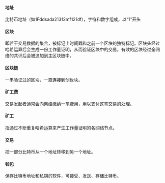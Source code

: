 #### 地址

比特币地址（如1Fddsada21312mf121df），字符和数字组成，以“1”开头

#### 区块

即若干交易数据的集合，被标记上时间戳和之前一个区块的独特标记。区块头经过哈希运算后会生成一份工作量证明，从而验证区块中的交易，有效的区块经过全网络的共识后会被追加到主区块链中。

#### 区块链

一串验证过的区块，一直连接到创世块。

#### 矿工费

交易发起者通常会向网络缴纳一笔费用，用以支付这笔交易的处理。

#### 矿工

指通过不断重复哈希运算来产生工作量证明的各网络节点。

#### 交易

把一部分比特币从一个地址转移到另一个地址。

#### 钱包

保存比特币地址和私钥的软件，可接受、发送、存储比特币。